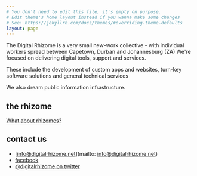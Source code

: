 ```yaml
---
# You don't need to edit this file, it's empty on purpose.
# Edit theme's home layout instead if you wanna make some changes
# See: https://jekyllrb.com/docs/themes/#overriding-theme-defaults
layout: page
---
```



The Digital Rhizome is a very small new-work collective - with individual workers spread between Capetown, Durban and Johannesburg (ZA)
We're focused on delivering digital tools, support and services. 

These include the development of custom apps and websites, turn-key software solutions and general technical services

We also dream public information infrastructure. 

## the rhizome
[What about rhizomes?](/about/rhizomes)

## contact us
- [info@digitalrhizome.net](mailto: info@digitalrhizome.net)
- [facebook](https://www.facebook.com/digitalrhizome)
- [@digitalrhizome on twitter](https://twitter.com/digitalrhizome)



